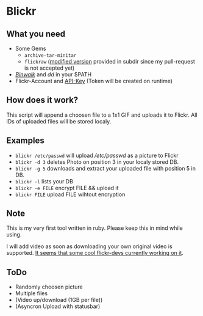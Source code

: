 Blickr
======

What you need
-------------

- Some Gems
  - `archive-tar-minitar`
  - `flickraw` ([modified version] provided in subdir since my pull-request is not accepted yet)
- *[Binwalk]* and *dd* in your $PATH
- Flickr-Account and [API-Key] (Token will be created on runtime)

How does it work?
-----------------
This script will append a choosen file to a 1x1 GIF and uploads it to Flickr.
All IDs of uploaded files will be stored localy.

Examples
--------
- `blickr /etc/passwd` will upload */etc/passwd* as a picture to Flickr
- `blickr -d 3` deletes Photo on position 3 in your localy stored DB.
- `blickr -g 5` downloads and extract your uploaded file with position 5 in DB.
- `blickr -l` lists your DB
- `blickr -e FILE` encrypt FILE && upload it
- `blickr FILE` upload FILE wihtout encryption

Note
----
This is my very first tool written in ruby. Please keep this in mind while using.

I will add video as soon as downloading your own original video is supported. [It seems that some cool flickr-devs currently working on it].

ToDo
----
* Randomly choosen picture
* Multiple files
* (Video up/download (1GB per file))
* (Asyncron Upload with statusbar)

[API-Key]: http://www.flickr.com/services/apps/create/apply/
[Binwalk]: http://code.google.com/p/binwalk/
[modified version]: https://github.com/Lem/flickraw
[It seems that some cool flickr-devs currently working on it]: http://www.flickr.com/help/forum/en-us/72157633536541721/72157634253091789/

